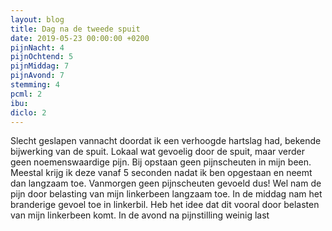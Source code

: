 ```yaml
---
layout: blog
title: Dag na de tweede spuit
date: 2019-05-23 00:00:00 +0200
pijnNacht: 4
pijnOchtend: 5
pijnMiddag: 7
pijnAvond: 7
stemming: 4
pcml: 2
ibu: 
diclo: 2
---
```


Slecht geslapen vannacht doordat ik een verhoogde hartslag had, bekende bijwerking van de spuit. Lokaal wat gevoelig door de spuit, maar verder geen noemenswaardige pijn. Bij opstaan geen pijnscheuten in mijn been. Meestal krijg ik deze vanaf 5 seconden nadat ik ben opgestaan en neemt dan langzaam toe. Vanmorgen geen pijnscheuten gevoeld dus! Wel nam de pijn door belasting van mijn linkerbeen langzaam toe. In de middag nam het branderige gevoel toe in linkerbil. Heb het idee dat dit vooral door belasten van mijn linkerbeen komt. In de avond na pijnstilling weinig last

